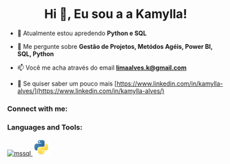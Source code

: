 <h1 align="center">Hi 👋, Eu sou a a Kamylla!</h1>

- 🌱 Atualmente estou apredendo **Python e SQL**

- 💬 Me pergunte sobre **Gestão de Projetos, Metódos Agéis, Power BI, SQL, Python**

- 📫 Você me acha através do email **limaalves.k@gmail.com**

- 📄 Se quiser saber um pouco mais [https://www.linkedin.com/in/kamylla-alves/](https://www.linkedin.com/in/kamylla-alves/)

<h3 align="left">Connect with me:</h3>
<p align="left">
</p>

<h3 align="left">Languages and Tools:</h3>
<p align="left"> <a href="https://www.microsoft.com/en-us/sql-server" target="_blank" rel="noreferrer"> <img src="https://www.svgrepo.com/show/303229/microsoft-sql-server-logo.svg" alt="mssql" width="40" height="40"/> </a> <a href="https://www.python.org" target="_blank" rel="noreferrer"> <img src="https://raw.githubusercontent.com/devicons/devicon/master/icons/python/python-original.svg" alt="python" width="40" height="40"/> </a> </p>

<!--### Hi there 👋


**kamyllalima/kamyllalima** is a ✨ _special_ ✨ repository because its `README.md` (this file) appears on your GitHub profile.

Here are some ideas to get you started:

- 🔭 I’m currently working on ...
- 🌱 I’m currently learning ...
- 👯 I’m looking to collaborate on ...
- 🤔 I’m looking for help with ...
- 💬 Ask me about ...
- 📫 How to reach me: ...
- 😄 Pronouns: ...
- ⚡ Fun fact: ...
-->
